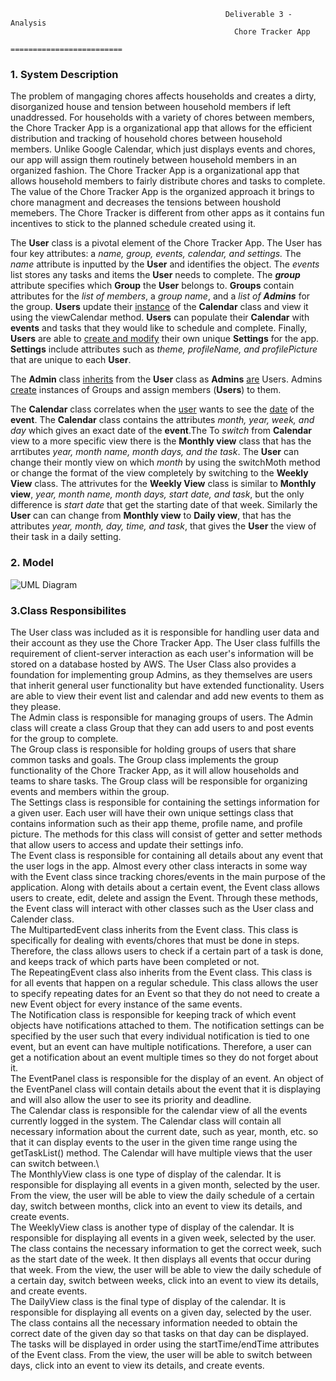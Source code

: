                                                     Deliverable 3 - Analysis
                                                      Chore Tracker App
                                                   =========================
  
 
<h3>1. System Description</h3>
  The problem of mangaging chores affects households and creates a dirty, disorganized house and tension between household members if left unaddressed. For households with a variety of chores between members, the Chore Tracker App is a organizational app that allows for the efficient distribution and tracking of household chores between household members. Unlike Google Calendar, which just displays events and chores, our app will assign them routinely between household members in an organized fashion. The Chore Tracker App is a organizational app that allows household members to fairly distribute chores and tasks to complete. The value of the Chore Tracker App is the organized approach it brings to chore managment and decreases the tensions between houshold memebers. The Chore Tracker is different from other apps as it contains fun incentives to stick to the planned schedule created using it.<br>


The **User** class is a pivotal element of the Chore Tracker App. The User has four key attributes: a *name, group, events, calendar, and settings.* The *name* attribute is inputted by the **User** and identifies the object. The *events* list stores any tasks and items the **User** needs to complete. The __*group*__ attribute specifies which **Group** the **User** belongs to. **Groups** contain attributes for the _list of members_, a _group name_, and a _list of **Admins**_ for the group. **Users** update their <ins>instance</ins> of the **Calendar** class and view it using the viewCalendar method. **Users** can populate their **Calendar** with **events** and tasks that they would like to schedule and complete. Finally, **Users** are able to <ins>create and modify</ins> their own unique **Settings** for the app. **Settings** include attributes such as _theme, profileName, and profilePicture_ that are unique to each **User**. 

The **Admin** class <ins>inherits</ins> from the **User** class as **Admins** <ins>are</ins> Users. Admins <ins>create</ins> instances of Groups and assign members (**Users**) to them.


The **Calendar** class correlates when the <ins>user</ins> wants to see the <ins>date</ins> of the **event**. The **Calendar** class contains the attributes _month, year, week, and day_ which gives an exact date of the **event**.The  To _switch_ from **Calendar** view to a more specific view there is the **Monthly view** class that has the arrtibutes _year, month name,  month days, and the task_. The **User** can change their montly view on which _month_ by using the switchMoth method or change the format of the view completely by switching to the **Weekly View** class. The attrivutes for the **Weekly View** class is similar to **Monthly view**, _year, month name,  month days, start date, and task_, but the only difference is _start date_ that get the starting date of that week. Similarly the **User** can can change from **Monthly view** to **Daily view**, that has the attributes _year, month, day, time, and task_, that gives the **User** the view of their task in a daily setting. 
  



 
<h3>2. Model</h3>

![UML Diagram](https://github.com/zachspiel/ChoreTrackerApp/blob/master/Image%20Resources/UML_Combined%20(1).png)




<h3>3.Class Responsibilites</h3>
  The User class was included as it is responsible for handling user data and their account as they use the Chore Tracker App. The User class fulfills the requirement of client-server interaction as each user's information will be stored on a database hosted by AWS. The User Class also provides a foundation for implementing group Admins, as they themselves are users that inherit general user functionality but have extended functionality. Users are able to view their event list and calendar and add new events to them as they please.
<br>
  The Admin class is responsible for managing groups of users. The Admin class will create a class Group that they can add users to and post events for the group to complete. 
<br>
  The Group class is responsible for holding groups of users that share common tasks and goals. The Group class implements the group functionality of the Chore Tracker App, as it will allow households and teams to share tasks. The Group class will be responsible for organizing events and members within the group. 
<br>
  The Settings class is responsible for containing the settings information for a given user. Each user will have their own unique settings class that contains information such as their app theme, profile name, and profile picture. The methods for this class will consist of getter and setter methods that allow users to access and update their settings info.
<br>
  The Event class is responsible for containing all details about any event that the user logs in the app. Almost every other class interacts in some way with the Event class since tracking chores/events in the main purpose of the application. Along with details about a certain event, the Event class allows users to create, edit, delete and assign the Event. Through these methods, the Event class will interact with other classes such as the User class and Calender class.
<br>
  The MultipartedEvent class inherits from the Event class. This class is specifically for dealing with events/chores that must be done in steps. Therefore, the class allows users to check if a certain part of a task is done, and keeps track of which parts have been completed or not.
<br>
  The RepeatingEvent class also inherits from the Event class. This class is for all events that happen on a regular schedule. This class allows the user to specify repeating dates for an Event so that they do not need to create a new Event object for every instance of the same events.
<br>
  The Notification class is responsible for keeping track of which event objects have notifications attached to them. The notification settings can be specified by the user such that every individual notification is tied to one event, but an event can have multiple notifications. Therefore, a user can get a notification about an event multiple times so they do not forget about it.
<br>
  The EventPanel class is responsible for the display of an event. An object of the EventPanel class will contain details about the event that it is displaying and will also allow the user to see its priority and deadline.
<br>
  The Calendar class is responsible for the calendar view of all the events currently logged in the system. The Calendar class will contain all necessary information about the current date, such as year, month, etc. so that it can display events to the user in the given time range using the getTaskList() method. The Calendar will have multiple views that the user can switch between.\
<br>
  The MonthlyView class is one type of display of the calendar. It is responsible for displaying all events in a given month, selected by the user. From the view, the user will be able to view the daily schedule of a certain day, switch between months, click into an event to view its details, and create events. 
<br>
  The WeeklyView class is another type of display of the calendar. It is responsible for displaying all events in a given week, selected by the user. The class contains the necessary information to get the correct week, such as the start date of the week. It then displays all events that occur during that week. From the view, the user will be able to view the daily schedule of a certain day, switch between weeks, click into an event to view its details, and create events. 
<br>
  The DailyView class is the final type of display of the calendar. It is responsible for displaying all events on a given day, selected by the user. The class contains all the necessary information needed to obtain the correct date of the given day so that tasks on that day can be displayed. The tasks will be displayed in order using the startTime/endTime attributes of the Event class. From the view, the user will be able to switch between days, click into an event to view its details, and create events. 
